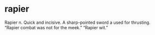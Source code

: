 rapier
======
Rapier n. Quick and incisive. A sharp-pointed sword a used for thrusting. “Rapier combat was not for the meek.” “Rapier wit.”
